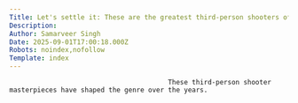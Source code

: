 ```yaml
---
Title: Let's settle it: These are the greatest third-person shooters of all time
Description: 
Author: Samarveer Singh
Date: 2025-09-01T17:00:18.000Z
Robots: noindex,nofollow
Template: index
---
```


                                            These third-person shooter masterpieces have shaped the genre over the years. 
                                        
